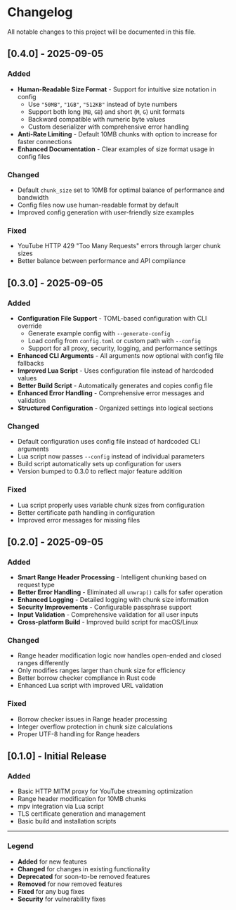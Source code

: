 # Changelog

All notable changes to this project will be documented in this file.

## [0.4.0] - 2025-09-05

### Added
- **Human-Readable Size Format** - Support for intuitive size notation in config
  - Use `"50MB"`, `"1GB"`, `"512KB"` instead of byte numbers
  - Support both long (`MB`, `GB`) and short (`M`, `G`) unit formats
  - Backward compatible with numeric byte values
  - Custom deserializer with comprehensive error handling
- **Anti-Rate Limiting** - Default 10MB chunks with option to increase for faster connections
- **Enhanced Documentation** - Clear examples of size format usage in config files

### Changed
- Default `chunk_size` set to 10MB for optimal balance of performance and bandwidth
- Config files now use human-readable format by default
- Improved config generation with user-friendly size examples

### Fixed
- YouTube HTTP 429 "Too Many Requests" errors through larger chunk sizes
- Better balance between performance and API compliance

## [0.3.0] - 2025-09-05

### Added
- **Configuration File Support** - TOML-based configuration with CLI override
  - Generate example config with `--generate-config`
  - Load config from `config.toml` or custom path with `--config`
  - Support for all proxy, security, logging, and performance settings
- **Enhanced CLI Arguments** - All arguments now optional with config file fallbacks
- **Improved Lua Script** - Uses configuration file instead of hardcoded values
- **Better Build Script** - Automatically generates and copies config file
- **Enhanced Error Handling** - Comprehensive error messages and validation
- **Structured Configuration** - Organized settings into logical sections

### Changed
- Default configuration uses config file instead of hardcoded CLI arguments
- Lua script now passes `--config` instead of individual parameters
- Build script automatically sets up configuration for users
- Version bumped to 0.3.0 to reflect major feature addition

### Fixed
- Lua script properly uses variable chunk sizes from configuration
- Better certificate path handling in configuration
- Improved error messages for missing files

## [0.2.0] - 2025-09-05

### Added
- **Smart Range Header Processing** - Intelligent chunking based on request type
- **Better Error Handling** - Eliminated all `unwrap()` calls for safer operation
- **Enhanced Logging** - Detailed logging with chunk size information
- **Security Improvements** - Configurable passphrase support
- **Input Validation** - Comprehensive validation for all user inputs
- **Cross-platform Build** - Improved build script for macOS/Linux

### Changed
- Range header modification logic now handles open-ended and closed ranges differently
- Only modifies ranges larger than chunk size for efficiency
- Better borrow checker compliance in Rust code
- Enhanced Lua script with improved URL validation

### Fixed
- Borrow checker issues in Range header processing
- Integer overflow protection in chunk size calculations
- Proper UTF-8 handling for Range headers

## [0.1.0] - Initial Release

### Added
- Basic HTTP MITM proxy for YouTube streaming optimization
- Range header modification for 10MB chunks
- mpv integration via Lua script
- TLS certificate generation and management
- Basic build and installation scripts

---

### Legend
- **Added** for new features
- **Changed** for changes in existing functionality  
- **Deprecated** for soon-to-be removed features
- **Removed** for now removed features
- **Fixed** for any bug fixes
- **Security** for vulnerability fixes
